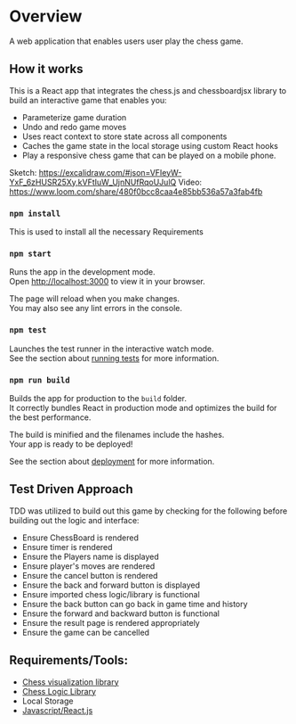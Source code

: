 # Overview

A web application that enables users user play the chess game.

## How it works

This is a React app that integrates the chess.js and chessboardjsx library to build an interactive game that enables you:

- Parameterize game duration
- Undo and redo game moves
- Uses react context to store state across all components
- Caches the game state in the local storage using custom React hooks
- Play a responsive chess game that can be played on a mobile phone.

Sketch: https://excalidraw.com/#json=VFIeyW-YxF_6zHUSR25Xy,kVFtIuW_UjnNUfRqoUJulQ
Video: https://www.loom.com/share/480f0bcc8caa4e85bb536a57a3fab4fb

### `npm install`

This is used to install all the necessary Requirements

### `npm start`

Runs the app in the development mode.\
Open [http://localhost:3000](http://localhost:3000) to view it in your browser.

The page will reload when you make changes.\
You may also see any lint errors in the console.

### `npm test`

Launches the test runner in the interactive watch mode.\
See the section about [running tests](https://facebook.github.io/create-react-app/docs/running-tests) for more information.

### `npm run build`

Builds the app for production to the `build` folder.\
It correctly bundles React in production mode and optimizes the build for the best performance.

The build is minified and the filenames include the hashes.\
Your app is ready to be deployed!

See the section about [deployment](https://facebook.github.io/create-react-app/docs/deployment) for more information.

## Test Driven Approach
TDD was utilized to build out this game by checking for the following before building out the logic and interface:

- Ensure ChessBoard is rendered
- Ensure timer is rendered
- Ensure the Players name is displayed
- Ensure player's moves are rendered
- Ensure the cancel button is rendered
- Ensure the back and forward button is displayed
- Ensure imported chess logic/library is functional
- Ensure the back button can go back in game time and history
- Ensure the forward and backward button is functional
- Ensure the result page is rendered appropriately
- Ensure the game can be cancelled

## Requirements/Tools:
- [Chess visualization library](https://chessboardjsx.com/custom)
- [Chess Logic Library](https://github.com/jhlywa/chess.js/#game_over)
- Local Storage
- [Javascript/React.js](https://reactjs.org/)
